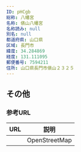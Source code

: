 ```yaml
---
ID: pHCgb
総称: 八幡宮
名称: 俵山八幡宮
名称読み: null
別名: null
都道府県: 山口県
区域: 長門市
緯度: 34.284869
経度: 131.111095
郵便番号: 7594211
住所: 山口県長門市俵山２３２５
---
```


## その他

### 参考URL

| URL | 説明          |
| --- | ------------- |
|     | OpenStreetMap |
